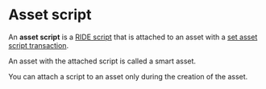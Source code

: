 # Asset script

An **asset script** is a [RIDE script](/ride/ride-script.md) that is attached to an asset with a [set asset script transaction](/blockchain/transaction-type/set-asset-script-transaction.md).

An asset with the attached script is called a smart asset.

You can attach a script to an asset only during the creation of the asset.
